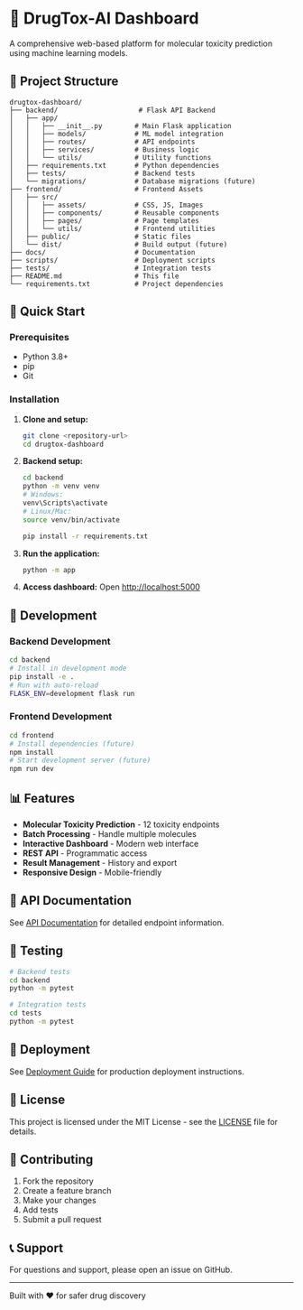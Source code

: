 # 🧬 DrugTox-AI Dashboard

A comprehensive web-based platform for molecular toxicity prediction using machine learning models.

## 📁 Project Structure

```text
drugtox-dashboard/
├── backend/                    # Flask API Backend
│   ├── app/
│   │   ├── __init__.py        # Main Flask application
│   │   ├── models/            # ML model integration
│   │   ├── routes/            # API endpoints
│   │   ├── services/          # Business logic
│   │   └── utils/             # Utility functions
│   ├── requirements.txt       # Python dependencies
│   ├── tests/                 # Backend tests
│   └── migrations/            # Database migrations (future)
├── frontend/                  # Frontend Assets
│   ├── src/
│   │   ├── assets/            # CSS, JS, Images
│   │   ├── components/        # Reusable components
│   │   ├── pages/             # Page templates
│   │   └── utils/             # Frontend utilities
│   ├── public/                # Static files
│   └── dist/                  # Build output (future)
├── docs/                      # Documentation
├── scripts/                   # Deployment scripts
├── tests/                     # Integration tests
├── README.md                  # This file
└── requirements.txt           # Project dependencies
```

## 🚀 Quick Start

### Prerequisites

- Python 3.8+
- pip
- Git

### Installation

1. **Clone and setup:**

   ```bash
   git clone <repository-url>
   cd drugtox-dashboard
   ```

2. **Backend setup:**

   ```bash
   cd backend
   python -m venv venv
   # Windows:
   venv\Scripts\activate
   # Linux/Mac:
   source venv/bin/activate

   pip install -r requirements.txt
   ```

3. **Run the application:**

   ```bash
   python -m app
   ```

4. **Access dashboard:**
   Open [http://localhost:5000](http://localhost:5000)

## 🔧 Development

### Backend Development

```bash
cd backend
# Install in development mode
pip install -e .
# Run with auto-reload
FLASK_ENV=development flask run
```

### Frontend Development

```bash
cd frontend
# Install dependencies (future)
npm install
# Start development server (future)
npm run dev
```

## 📊 Features

- **Molecular Toxicity Prediction** - 12 toxicity endpoints
- **Batch Processing** - Handle multiple molecules
- **Interactive Dashboard** - Modern web interface
- **REST API** - Programmatic access
- **Result Management** - History and export
- **Responsive Design** - Mobile-friendly

## 🔗 API Documentation

See [API Documentation](./docs/api.md) for detailed endpoint information.

## 🧪 Testing

```bash
# Backend tests
cd backend
python -m pytest

# Integration tests
cd tests
python -m pytest
```

## 🚀 Deployment

See [Deployment Guide](./docs/deployment.md) for production deployment instructions.

## 📝 License

This project is licensed under the MIT License - see the [LICENSE](LICENSE) file for details.

## 🤝 Contributing

1. Fork the repository
2. Create a feature branch
3. Make your changes
4. Add tests
5. Submit a pull request

## 📞 Support

For questions and support, please open an issue on GitHub.

---

Built with ❤️ for safer drug discovery
